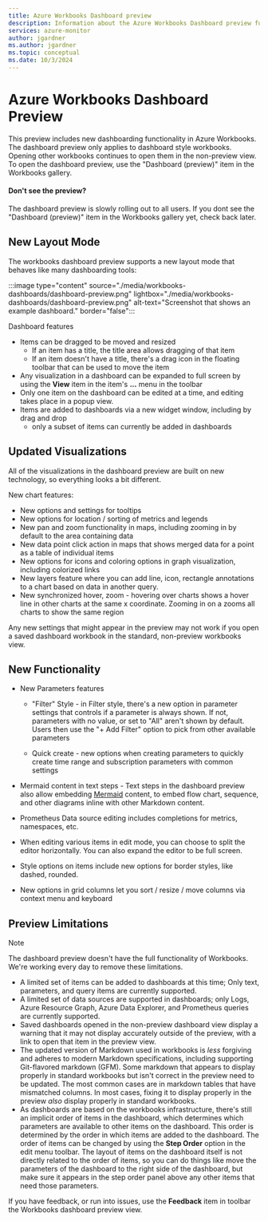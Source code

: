 ```yaml
---
title: Azure Workbooks Dashboard preview
description: Information about the Azure Workbooks Dashboard preview functionality
services: azure-monitor
author: jgardner
ms.author: jgardner
ms.topic: conceptual
ms.date: 10/3/2024
---
```


# Azure Workbooks Dashboard Preview

This preview includes new dashboarding functionality in Azure Workbooks. The dashboard preview only applies to dashboard style workbooks. Opening other workbooks continues to open them in the non-preview view. To open the dashboard preview, use the "Dashboard (preview)" item in the Workbooks gallery.

#### Don't see the preview?

The dashboard preview is slowly rolling out to all users. If you dont see the "Dashboard (preview)" item in the Workbooks gallery yet, check back later.

## New Layout Mode
The workbooks dashboard preview supports a new layout mode that behaves like many dashboarding tools:

:::image type="content" source="./media/workbooks-dashboards/dashboard-preview.png" lightbox="./media/workbooks-dashboards/dashboard-preview.png" alt-text="Screenshot that shows an example dashboard." border="false":::

Dashboard features
* Items can be dragged to be moved and resized
  * If an item has a title, the title area allows dragging of that item
  * If an item doesn't have a title, there's a drag icon in the floating toolbar that can be used to move the item 
* Any visualization in a dashboard can be expanded to full screen by using the **View** item in the item's **...** menu in the toolbar
* Only one item on the dashboard can be edited at a time, and editing takes place in a popup view.
* Items are added to dashboards via a new widget window, including by drag and drop
  * only a subset of items can currently be added in dashboards

## Updated Visualizations

All of the visualizations in the dashboard preview are built on new technology, so everything looks a bit different. 

New chart features:
* New options and settings for tooltips
* New options for location / sorting of metrics and legends
* New pan and zoom functionality in maps, including zooming in by default to the area containing data
* New data point click action in maps that shows merged data for a point as a table of individual items
* New options for icons and coloring options in graph visualization, including colorized links
* New layers feature where you can add line, icon, rectangle annotations to a chart based on data in another query.
* New synchronized hover, zoom - hovering over charts shows a hover line in other charts at the same x coordinate. Zooming in on a zooms all charts to show the same region

Any new settings that might appear in the preview may not work if you open a saved dashboard workbook in the standard, non-preview workbooks view.

## New Functionality

* New Parameters features
    * "Filter" Style - in Filter style, there's a new option in parameter settings that controls if a parameter is always 
      shown. If not, parameters with no value, or set to "All" aren't shown by default. Users then use the "+ Add Filter" option to
      pick from other available parameters

    * Quick create - new options when creating parameters to quickly create time range and subscription parameters with common settings

* Mermaid content in text steps - Text steps in the dashboard preview also allow embedding [Mermaid](https://mermaid.js.org/intro/) content,
  to embed flow chart, sequence, and other diagrams inline with other Markdown content.

* Prometheus Data source editing includes completions for metrics, namespaces, etc.

* When editing various items in edit mode, you can choose to split the editor horizontally. You can also expand the editor to be full screen.

* Style options on items include new options for border styles, like dashed, rounded.

* New options in grid columns let you sort / resize / move columns via context menu and keyboard 

## Preview Limitations

> [!NOTE]
> The dashboard preview doesn't have the full functionality of Workbooks. We're working every day to remove these limitations.

* A limited set of items can be added to dashboards at this time; Only text, parameters, and query items are currently supported.
* A limited set of data sources are supported in dashboards; only Logs, Azure Resource Graph, Azure Data Explorer, and Prometheus queries are currently supported.
* Saved dashboards opened in the non-preview dashboard view display a warning that it may not display accurately outside of the preview, with a link to open that item in the preview view.
* The updated version of Markdown used in workbooks is *less* forgiving and adheres to modern Markdown specifications, including supporting Git-flavored markdown (GFM). Some markdown that appears to display properly in standard workbooks but isn't correct in the preview need to be updated. The most common cases are in markdown tables that have mismatched columns. In most cases, fixing it to display properly in the preview *also* display properly in standard workbooks.
* As dashboards are based on the workbooks infrastructure, there's still an implicit order of items in the dashboard, which determines which parameters are available to other items on the dashboard. This order is determined by the order in which items are added to the dashboard. The  order of items can be changed by using the **Step Order** option in the edit menu toolbar.  The layout of items on the dashboard itself is not directly related to the order of items, so you can do things like move the parameters of the dashboard to the right side of the dashboard, but make sure it appears in the step order panel above any other items that need those parameters.

If you have feedback, or run into issues, use the **Feedback** item in toolbar the Workbooks dashboard preview view.
